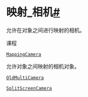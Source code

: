 # 映射\_相机[#](#module-manim.camera.mapping_camera "此标题的固定链接")

允许在对象之间进行映射的相机。

课程

[`MappingCamera`](manim.camera.mapping_camera.MappingCamera.html#manim.camera.mapping_camera.MappingCamera "manim.camera.mapping_camera.MappingCamera")

允许对象之间映射的相机对象。

[`OldMultiCamera`](manim.camera.mapping_camera.OldMultiCamera.html#manim.camera.mapping_camera.OldMultiCamera "manim.camera.mapping_camera.OldMultiCamera")

[`SplitScreenCamera`](manim.camera.mapping_camera.SplitScreenCamera.html#manim.camera.mapping_camera.SplitScreenCamera "manim.camera.mapping_camera.SplitScreenCamera")
